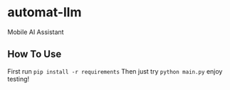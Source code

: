 # automat-llm
Mobile AI Assistant

## How To Use

First run `pip install -r requirements`
Then just try `python main.py` enjoy testing!
